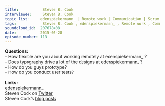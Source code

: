 ```yaml
--- 
title:           Steven B. Cook 
interviewee:     Steven B. Cook 
topic_list:     edenspiekermann_ | Remote work | Communication | Scrum | Pairing | Typography-driven design | Letterpress workshops | Prototyping | User testing
tags:            Steven B. Cook , edenspiekermann_ , Remote work , Communication , Scrum , Pairing , Typography-driven design , Letterpress workshops , Prototyping , User testing
soundcloud_id:  207678408
date:           2015-05-28
episode_number: 113
---
```


<p class="show_notes_display"><b>Questions:</b><br>- How flexible are you about working remotely at edenspiekermann_ ?<br>- Does typography drive a lot of the designs at edenspiekermann_ ?<br>- How do you guys prototype?<br>- How do you conduct user tests?<br><br><b>Links:</b><br><a rel="nofollow" target="_blank" href="http://www.edenspiekermann.com/">edenspiekermann_</a><br>Steven Cook on <a rel="nofollow" target="_blank" href="https://twitter.com/sberlincook">Twitter</a><br>Steven Cook’s <a rel="nofollow" target="_blank" href="http://www.edenspiekermann.com/people/steven-cook">blog posts</a><br><br></p>

